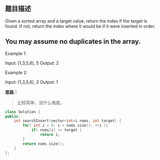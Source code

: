 题目描述
---
Given a sorted array and a target value, return the index if the target is found. If not, return the index where it would be if it were inserted in order.

You may assume no duplicates in the array.
---

Example 1:

Input: [1,3,5,6], 5
Output: 2

Example 2:

Input: [1,3,5,6], 2
Output: 1

**思路：**

> 比较简单，没什么难度。

```c++
class Solution {
public:
    int searchInsert(vector<int>& nums, int target) {
        for( int i = 0; i < nums.size(); ++i ){
            if( nums[i] >= target )
                return i;
        }
        return nums.size();
    }
};
```
